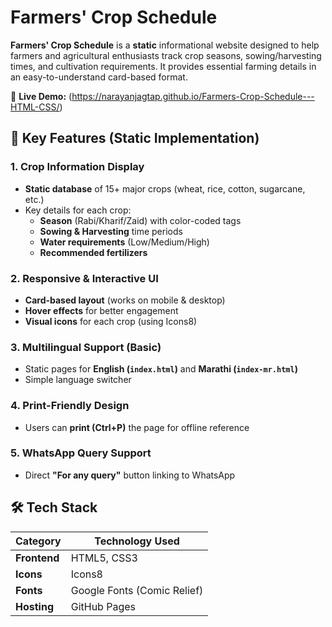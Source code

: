 # Farmers' Crop Schedule

**Farmers' Crop Schedule** is a **static** informational website designed to help farmers and agricultural enthusiasts track crop seasons, sowing/harvesting times, and cultivation requirements. It provides essential farming details in an easy-to-understand card-based format.  

🔗 **Live Demo:** (https://narayanjagtap.github.io/Farmers-Crop-Schedule---HTML-CSS/)  


## 🌟 **Key Features (Static Implementation)**  

### **1. Crop Information Display**  
- **Static database** of 15+ major crops (wheat, rice, cotton, sugarcane, etc.)  
- Key details for each crop:  
  - **Season** (Rabi/Kharif/Zaid) with color-coded tags  
  - **Sowing & Harvesting** time periods  
  - **Water requirements** (Low/Medium/High)  
  - **Recommended fertilizers**  

### **2. Responsive & Interactive UI**  
- **Card-based layout** (works on mobile & desktop)  
- **Hover effects** for better engagement  
- **Visual icons** for each crop (using Icons8)  

### **3. Multilingual Support (Basic)**  
- Static pages for **English (`index.html`)** and **Marathi (`index-mr.html`)**  
- Simple language switcher  

### **4. Print-Friendly Design**  
- Users can **print (Ctrl+P)** the page for offline reference  

### **5. WhatsApp Query Support**  
- Direct **"For any query"** button linking to WhatsApp  


## 🛠️ **Tech Stack**  

| Category       | Technology Used |  
|---------------|----------------|  
| **Frontend**  | HTML5, CSS3 |  
| **Icons**     | Icons8 |  
| **Fonts**     | Google Fonts (Comic Relief) |  
| **Hosting**   | GitHub Pages  |  


